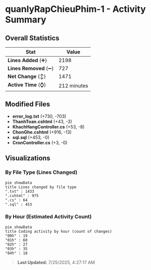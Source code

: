 # quanlyRapChieuPhim-1 - Activity Summary 

## Overall Statistics

| Stat                   | Value                                                             |
| ---------------------- | ----------------------------------------------------------------- |
| **Lines Added** (➕)   | 2198                                          |
| **Lines Removed** (➖) | 727                                        |
| **Net Change** (↕)    | 1471                |
| **Active Time** (⌚)   | 212 minutes |


## Modified Files
- **error_log.txt** (+730, -703)
- **ThanhToan.cshtml** (+43, -3)
- **KhachHangController.cs** (+53, -8)
- **ChonGhe.cshtml** (+916, -13)
- **sql.sql** (+453, -0)
- **CronController.cs** (+3, -0)

## Visualizations

### By File Type (Lines Changed)

```mermaid
pie showData
title Lines changed by file type
".txt" : 1433
".cshtml" : 975
".cs" : 64
".sql" : 453
```

### By Hour (Estimated Activity Count)

```mermaid
pie showData
title Coding activity by hour (count of changes)
"00h" : 19
"01h" : 60
"02h" : 27
"03h" : 35
"04h" : 18
```


> **Last Updated:** 7/25/2025, 4:27:17 AM